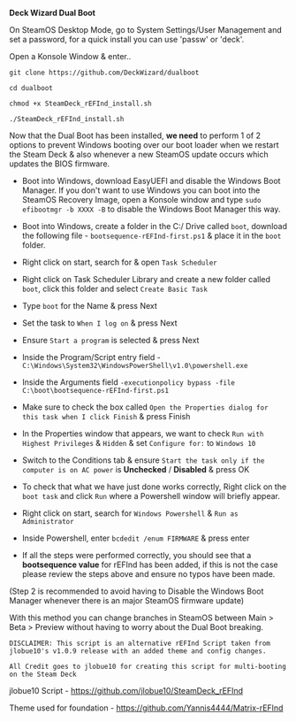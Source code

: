 **Deck Wizard Dual Boot**

On SteamOS Desktop Mode, go to System Settings/User Management and set a password, for a quick install you can use 'passw' or 'deck'.

Open a Konsole Window & enter..

```
git clone https://github.com/DeckWizard/dualboot

cd dualboot

chmod +x SteamDeck_rEFInd_install.sh

./SteamDeck_rEFInd_install.sh
```

Now that the Dual Boot has been installed, **we need** to perform 1 of 2 options to prevent Windows booting over our boot loader when we restart the Steam Deck & also whenever a new SteamOS update occurs which updates the BIOS firmware.

- Boot into Windows, download EasyUEFI and disable the Windows Boot Manager. If you don't want to use Windows you can boot into the SteamOS Recovery Image, open a Konsole window and type ```sudo efibootmgr -b XXXX -B``` to disable the Windows Boot Manager this way.
- Boot into Windows, create a folder in the C:/ Drive called ```boot```, download the following file - ```bootsequence-rEFInd-first.ps1``` & place it in the ```boot``` folder.
- Right click on start, search for & open ```Task Scheduler```
- Right click on Task Scheduler Library and create a new folder called ```boot```, click this folder and select ```Create Basic Task```
- Type ```boot``` for the Name & press Next
- Set the task to ```When I log on``` & press Next
- Ensure ```Start a program``` is selected & press Next
- Inside the Program/Script entry field - ```C:\Windows\System32\WindowsPowerShell\v1.0\powershell.exe```
- Inside the Arguments field ```-executionpolicy bypass -file C:\boot\bootsequence-rEFInd-first.ps1```
- Make sure to check the box called ```Open the Properties dialog for this task when I click Finish``` & press Finish
- In the Properties window that appears, we want to check ```Run with Highest Privileges``` & ```Hidden``` & set ```Configure for:``` to ```Windows 10```
- Switch to the Conditions tab & ensure ```Start the task only if the computer is on AC power``` is **Unchecked** / **Disabled** & press OK

- To check that what we have just done works correctly, Right click on the ```boot task``` and click ```Run``` where a Powershell window will briefly appear.
- Right click on start, search for ```Windows Powershell``` & ```Run as Administrator```
- Inside Powershell, enter ```bcdedit /enum FIRMWARE``` & press enter
- If all the steps were performed correctly, you should see that a **bootsequence value** for rEFInd has been added, if this is not the case please review the steps above and ensure no typos have been made.

(Step 2 is recommended to avoid having to Disable the Windows Boot Manager whenever there is an major SteamOS firmware update)

With this method you can change branches in SteamOS between Main > Beta > Preview without having to worry about the Dual Boot breaking.

```
DISCLAIMER: This script is an alternative rEFInd Script taken from jlobue10's v1.0.9 release with an added theme and config changes.

All Credit goes to jlobue10 for creating this script for multi-booting on the Steam Deck
```

jlobue10 Script - https://github.com/jlobue10/SteamDeck_rEFInd

Theme used for foundation - https://github.com/Yannis4444/Matrix-rEFInd
